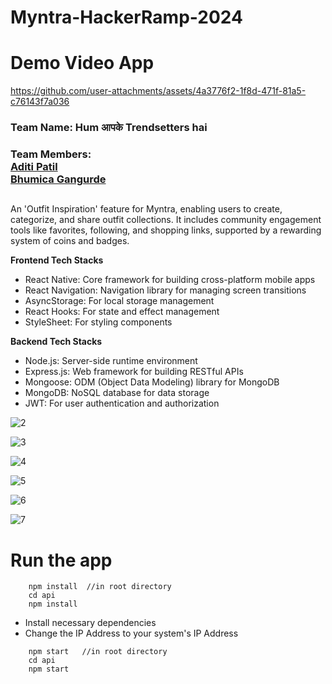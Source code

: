 # Myntra-HackerRamp-2024
# Demo Video App

https://github.com/user-attachments/assets/4a3776f2-1f8d-471f-81a5-c76143f7a036

### Team Name: Hum आपके Trendsetters hai
### Team Members: <br> [ Aditi Patil](https://github.com/Aditi-P22) <br> [Bhumica Gangurde](https://github.com/BhumicaPG)
               

##
An 'Outfit Inspiration' feature for Myntra, enabling users to create, categorize, and share outfit collections. It includes community engagement tools like favorites, following, and shopping links, supported by a rewarding system of coins and badges.

**Frontend Tech Stacks**
- React Native: Core framework for building cross-platform mobile apps
- React Navigation: Navigation library for managing screen transitions
- AsyncStorage: For local storage management
- React Hooks: For state and effect management
- StyleSheet: For styling components

**Backend Tech Stacks**
- Node.js: Server-side runtime environment
- Express.js: Web framework for building RESTful APIs
- Mongoose: ODM (Object Data Modeling) library for MongoDB
- MongoDB: NoSQL database for data storage
- JWT: For user authentication and authorization


![2](https://github.com/user-attachments/assets/3d9e20e8-4be9-49e2-8942-51522f0d8695)

![3](https://github.com/user-attachments/assets/1c2df04e-258d-4efe-bc29-619e51e57f55)

![4](https://github.com/user-attachments/assets/67b50ac1-efd8-4346-a7ce-b49bfc13c774)

![5](https://github.com/user-attachments/assets/1d759f9e-2db0-4afb-a61d-e8c195e6963a)

![6](https://github.com/user-attachments/assets/8a71aa07-81fc-4ca8-be8a-1c06fe57e0c6)

![7](https://github.com/user-attachments/assets/2e070772-94d5-412e-9845-dc16df48b858)


# Run the app
```
    npm install  //in root directory
    cd api 
    npm install 
```
* Install necessary dependencies
* Change the IP Address to your system's IP Address

```
    npm start   //in root directory
    cd api
    npm start
```


